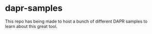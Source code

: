 # dapr-samples
This repo has being made to host a bunch of different DAPR samples to learn about this great tool.
